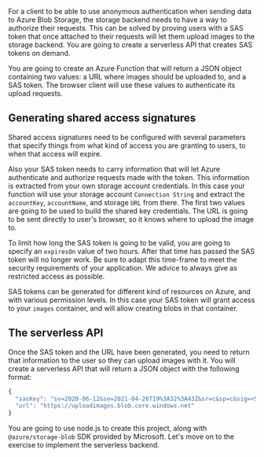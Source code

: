 For a client to be able to use anonymous authentication when sending data to Azure Blob Storage, the storage backend needs to have a way to authorize their requests. This can be solved by proving users with a SAS token that once attached to their requests will let them upload images to the storage backend. You are going to create a serverless API that creates SAS tokens on demand.

You are going to create an Azure Function that will return a JSON object containing two values: a URL where images should be uploaded to, and a SAS token. The browser client will use these values to authenticate its upload requests.

## Generating shared access signatures

Shared access signatures need to be configured with several parameters that specify things from what kind of access you are granting to users, to when that access will expire.

Also your SAS token needs to carry information that will let Azure authenticate and authorize requests made with the token. This information is extracted from your own storage account credentials. In this case your function will use your storage account `Connection String` and extract the `accountKey`, `accountName`, and storage `URL` from there. The first two values are going to be used to build the shared key credentials. The URL is going to be sent directly to user's browser, so it knows where to upload the image to.

To limit how long the SAS token is going to be valid, you are going to specify an `expiresOn` value of two hours. After that time has passed the SAS token will no longer work. Be sure to adapt this time-frame to meet the security requirements of your application. We advice to always give as restricted access as possible.

SAS tokens can be generated for different kind of resources on Azure, and with various permission levels. In this case your SAS token will grant access to your `images` container, and will allow creating blobs in that container.

## The serverless API

Once the SAS token and the URL have been generated, you need to return that information to the user so they can upload images with it. You will create a serverless API that will return a JSON object with the following format:

```javascript
{
  "sasKey": "sv=2020-06-12&se=2021-04-26T19%3A32%3A43Z&sr=c&sp=c&sig=<SecretSignature>",
  "url": "https://uploadimages.blob.core.windows.net"
}
```

You are going to use node.js to create this project, along with `@azure/storage-blob` SDK provided by Microsoft. Let's move on to the exercise to implement the serverless backend.
